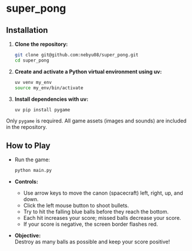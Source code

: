 # super_pong

## Installation

1. **Clone the repository:**
   ```sh
   git clone git@github.com:nebyu08/super_pong.git
   cd super_pong
   ```

2. **Create and activate a Python virtual environment using uv:**
   ```sh
   uv venv my_env
   source my_env/bin/activate
   ```

3. **Install dependencies with uv:**
   ```sh
   uv pip install pygame
   ```

Only `pygame` is required. All game assets (images and sounds) are included in the repository.

## How to Play

- Run the game:
  ```sh
  python main.py
  ```

- **Controls:**
  - Use arrow keys to move the canon (spacecraft) left, right, up, and down.
  - Click the left mouse button to shoot bullets.
  - Try to hit the falling blue balls before they reach the bottom.
  - Each hit increases your score; missed balls decrease your score.
  - If your score is negative, the screen border flashes red.

- **Objective:**  
  Destroy as many balls as possible and keep your score positive!

